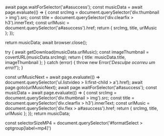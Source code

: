 await page.waitForSelector('a#asuccess');
const musicData = await page.evaluate(() => {
const srcImg = document.querySelector('div.thumbnail > img').src;
const title = document.querySelector('div.clearfix > h3').innerText;
const urlMusic = document.querySelector('a#asuccess').href;
return { srcImg, title, urlMusic };
});

return musicData;
await browser.close();

try {
await getDownload(musicData.urlMusic);
const imageThumbnail = covertURL(musicData.srcImg);
return { title: musicData.title, imageThumbnail };
} catch (error) {
throw new Error('_Desculpe ocorreu um erro!!_');
}

const urlMusicNext = await page.evaluate(() => document.querySelector('ul.listvideo > li:first-child > a').href);
await page.goto(urlMusicNext);
await page.waitForSelector('a#asuccess');
const musicData = await page.evaluate(() => {
const srcImg = document.querySelector('div.thumbnail > img').src;
const title = document.querySelector('div.clearfix > h3').innerText;
const urlMusic = document.querySelector('div.flex > a#asuccess').href;
return { srcImg, title, urlMusic };
});
return musicData;

const selectorSizeMP4 = document.querySelector('#formatSelect > optgroup[label=mp4]')
